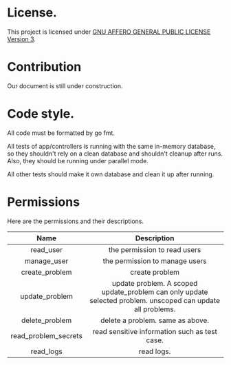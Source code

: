 

# License.

This project is licensed under [GNU AFFERO GENERAL PUBLIC LICENSE Version 3](./license.md).

# Contribution

Our document is still under construction.

# Code style.
All code must be formatted by go fmt.

All tests of app/controllers is running with the same in-memory database,
so they shouldn't rely on a clean database and shouldn't cleanup after runs.
Also, they should be running under parallel mode.

All other tests should make it own database and clean it up after running.

# Permissions

Here are the permissions and their descriptions.

|         Name         |                                                 Description                                                 |
|:--------------------:|:-----------------------------------------------------------------------------------------------------------:|
|      read_user       |                                        the permission to read users                                         |
|     manage_user      |                                       the permission to manage users                                        |
|    create_problem    |                                               create problem                                                |
|    update_problem    | update problem. A scoped update_problem can only update selected problem. unscoped can update all problems. |
|    delete_problem    |                                      delete a problem. same as above.                                       |
| read_problem_secrets |                                read sensitive information such as test case.                                |
|      read_logs       |                                                 read logs.                                                  |
